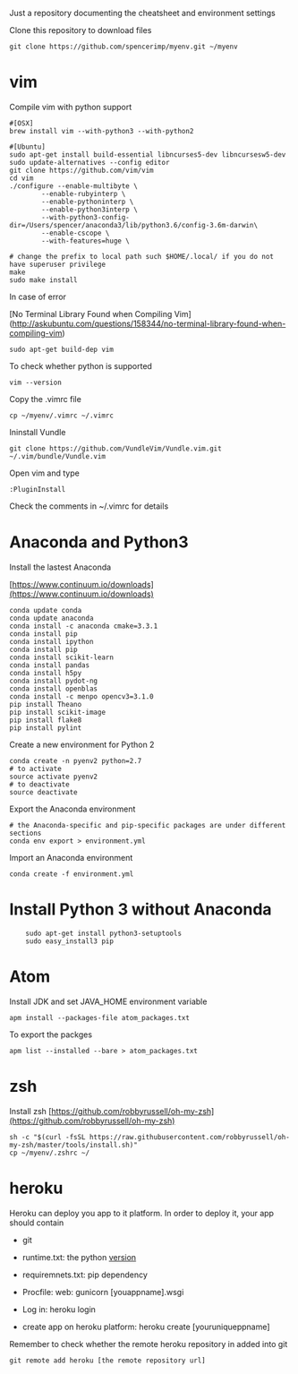 Just a repository documenting the cheatsheet and environment settings

Clone this repository to download files

	git clone https://github.com/spencerimp/myenv.git ~/myenv

# vim
Compile vim with python support

```
#[OSX]
brew install vim --with-python3 --with-python2

#[Ubuntu]
sudo apt-get install build-essential libncurses5-dev libncursesw5-dev
sudo update-alternatives --config editor
git clone https://github.com/vim/vim
cd vim
./configure --enable-multibyte \
        --enable-rubyinterp \
        --enable-pythoninterp \
        --enable-python3interp \
        --with-python3-config-dir=/Users/spencer/anaconda3/lib/python3.6/config-3.6m-darwin\
        --enable-cscope \
        --with-features=huge \

# change the prefix to local path such $HOME/.local/ if you do not have superuser privilege
make
sudo make install
```

In case of error

[No Terminal Library Found when Compiling Vim]
(http://askubuntu.com/questions/158344/no-terminal-library-found-when-compiling-vim)

```
sudo apt-get build-dep vim
```

To check whether python is supported

```
vim --version
```

Copy the .vimrc file

```
cp ~/myenv/.vimrc ~/.vimrc
```

Ininstall Vundle

```
git clone https://github.com/VundleVim/Vundle.vim.git ~/.vim/bundle/Vundle.vim
```

Open vim and type

```
:PluginInstall
```

Check the comments in ~/.vimrc for details

# Anaconda and Python3
Install the lastest Anaconda

[https://www.continuum.io/downloads](https://www.continuum.io/downloads)

	conda update conda
	conda update anaconda
	conda install -c anaconda cmake=3.3.1
	conda install pip
	conda install ipython
	conda install pip
	conda install scikit-learn
	conda install pandas
	conda install h5py
	conda install pydot-ng
	conda install openblas
	conda install -c menpo opencv3=3.1.0
	pip install Theano
	pip install scikit-image
	pip install flake8
	pip install pylint


Create a new environment for Python 2

	conda create -n pyenv2 python=2.7
	# to activate
	source activate pyenv2
	# to deactivate
	source deactivate

Export the Anaconda environment

    # the Anaconda-specific and pip-specific packages are under different sections
    conda env export > environment.yml

Import an Anaconda environment

	conda create -f environment.yml

# Install Python 3 without Anaconda
        sudo apt-get install python3-setuptools
        sudo easy_install3 pip

# Atom

Install JDK and set JAVA_HOME environment variable

```
apm install --packages-file atom_packages.txt
```

To export the packges

```
apm list --installed --bare > atom_packages.txt
```

# zsh
Install zsh
[https://github.com/robbyrussell/oh-my-zsh](https://github.com/robbyrussell/oh-my-zsh)

    sh -c "$(curl -fsSL https://raw.githubusercontent.com/robbyrussell/oh-my-zsh/master/tools/install.sh)"
    cp ~/myenv/.zshrc ~/

# heroku
Heroku can deploy you app to it platform. In order to deploy it, your app should contain

- git
- runtime.txt: the python [version](https://devcenter.heroku.com/articles/python-support)
- requiremnets.txt: pip dependency
- Procfile: web: gunicorn [youappname].wsgi

- Log in: heroku login
- create app on heroku platform: heroku create [youruniqueppname]

Remember to check whether the remote heroku repository in added into git

    git remote add heroku [the remote repository url]




